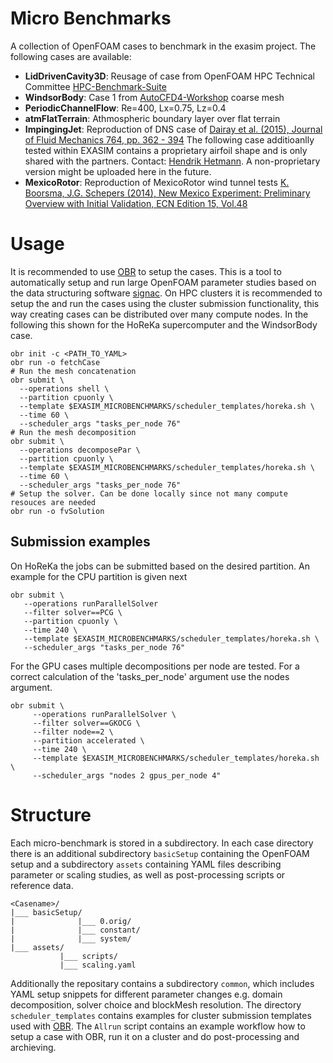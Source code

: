 # Micro Benchmarks
A collection of OpenFOAM cases to benchmark in the exasim project.
The following cases are available:
* **LidDrivenCavity3D**: Reusage of case from OpenFOAM HPC Technical Committee [HPC-Benchmark-Suite](https://develop.openfoam.com/committees/hpc#openfoam-hpc-benchmark-suite)
* **WindsorBody**: Case 1 from [AutoCFD4-Workshop](https://autocfd.eng.ox.ac.uk/) coarse mesh 
* **PeriodicChannelFlow**: Re=400, Lx=0.75, Lz=0.4
* **atmFlatTerrain**: Athmospheric boundary layer over flat terrain
* **ImpingingJet**: Reproduction of DNS case of [Dairay et al. (2015), Journal of Fluid Mechanics 764, pp. 362 - 394](https://www.cambridge.org/core/journals/journal-of-fluid-mechanics/article/abs/direct-numerical-simulation-of-a-turbulent-jet-impinging-on-a-heated-wall/0286E7962BABF0CCE6FD2862BCAA57DF)
The following case additioanlly tested within EXASIM contains a proprietary airfoil shape and is only shared with the partners. Contact: [Hendrik Hetmann](mailto:hendrik.hetmann@upstream-cfd.com). A non-proprietary version might be uploaded here in the future.
* **MexicoRotor**: Reproduction of MexicoRotor wind tunnel tests [K. Boorsma, J.G. Schepers (2014), New Mexico Experiment: Preliminary Overview with Initial Validation, ECN Edition 15, Vol.48](https://publications.tno.nl/publication/34629288/1z9HK6/e14048.pdf)

# Usage
It is recommended to use [OBR](https://github.com/hpsim/OBR) to setup the cases. This is a tool to automatically setup and run large OpenFOAM parameter studies based on the data structuring software [signac](https://docs.signac.io/en/latest/projects.html). On HPC clusters it is recommended to setup the and run the cases using the cluster submission functionality, this way creating cases can be distributed over many compute nodes. In the following this shown for the HoReKa supercomputer and the WindsorBody case.

    obr init -c <PATH_TO_YAML>
    obr run -o fetchCase
    # Run the mesh concatenation
    obr submit \
      --operations shell \
      --partition cpuonly \
      --template $EXASIM_MICROBENCHMARKS/scheduler_templates/horeka.sh \
      --time 60 \
      --scheduler_args "tasks_per_node 76"
    # Run the mesh decomposition
    obr submit \
      --operations decomposePar \
      --partition cpuonly \
      --template $EXASIM_MICROBENCHMARKS/scheduler_templates/horeka.sh \
      --time 60 \
      --scheduler_args "tasks_per_node 76"
    # Setup the solver. Can be done locally since not many compute resouces are needed
    obr run -o fvSolution 

## Submission examples

On HoReKa the jobs can be submitted based on the desired partition. An example for the CPU partition is given next

    obr submit \
       --operations runParallelSolver 
       --filter solver==PCG \
       --partition cpuonly \
       --time 240 \
       --template $EXASIM_MICROBENCHMARKS/scheduler_templates/horeka.sh \
       --scheduler_args "tasks_per_node 76"

For the GPU cases multiple decompositions per node are tested. For a correct calculation of the 'tasks_per_node' argument use the nodes argument. 

    obr submit \
         --operations runParallelSolver \
         --filter solver==GKOCG \
         --filter node==2 \
         --partition accelerated \
         --time 240 \
         --template $EXASIM_MICROBENCHMARKS/scheduler_templates/horeka.sh \
         --scheduler_args "nodes 2 gpus_per_node 4"


# Structure
Each micro-benchmark is stored in a subdirectory. In each case directory there is an additional subdirectory `basicSetup` containing the OpenFOAM setup and a subdirectory `assets` containing YAML files describing parameter or scaling studies, as well as post-processing scripts or reference data.

    <Casename>/
    |___ basicSetup/
    |              |___ 0.orig/
    |              |___ constant/
    |              |___ system/
    |___ assets/
               |___ scripts/
               |___ scaling.yaml

Additionally the repositary contains a subdirectory `common`, which includes YAML setup snippets for different parameter changes e.g. domain decomposition, solver choice and blockMesh resolution.
The directory `scheduler_templates` contains examples for cluster submission templates used with [OBR](https://github.com/hpsim/OBR).
The `Allrun` script contains an example workflow how to setup a case with OBR, run it on a cluster and do post-processing and archieving. 

